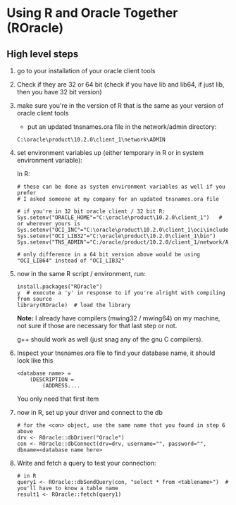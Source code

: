 # Using R and Oracle Together (ROracle)


## High level steps
1. go to your installation of your oracle client tools
2. Check if they are 32 or 64 bit (check if you have lib and lib64, if just lib, then you have 32 bit version)
3. make sure you're in the version of R that is the same as your version of oracle client tools
    * put an updated tnsnames.ora file in the network/admin directory:
	```
	C:\oracle\product\10.2.0\client_1\network\ADMIN
	```
4. set environment variables up (either temporary in R or in system environment variable):
	
	In R:
	
	```
	# these can be done as system environment variables as well if you prefer
	# I asked someone at my company for an updated tnsnames.ora file
	
	# if you're in 32 bit oracle client / 32 bit R:
	Sys.setenv("ORACLE_HOME"="C:\oracle\product\10.2.0\client_1")   # or wherever yours is
	Sys.setenv("OCI_INC"="C:\oracle\product\10.2.0\client_1\oci\include")  
	Sys.setenv("OCI_LIB32"="C:\oracle\product\10.2.0\client_1\bin")
	Sys.setenv("TNS_ADMIN"="C:/oracle/product/10.2.0/client_1/network/ADMIN")
	
	# only difference in a 64 bit version above would be using "OCI_LIB64" instead of "OCI_LIB32"
	```
	
5. now in the same R script / environment, run:
	```
	install.packages("ROracle")
	y  # execute a 'y' in response to if you're alright with compiling from source
	library(ROracle)  # load the library
	```
	
	**Note:** I already have compilers (mwing32 / mwing64) on my machine, not sure if those are necessary for that last step or not.
	
	g++ should work as well (just snag any of the gnu C compilers).
6. Inspect your tnsnames.ora file to find your database name, it should look like this
	
	```
	<database name> =
		(DESCRIPTION = 
			(ADDRESS....
	```
	
	You only need that first item **<database name>**
7. now in R, set up your driver and connect to the db
	```
	# for the <con> object, use the same name that you found in step 6 above
	drv <- ROracle::dbDriver("Oracle")
	con <- ROracle::dbConnect(drv=drv, username="", password="", dbname=<database name here>
	```
8. Write and fetch a query to test your connection:
	
	```
	# in R
	query1 <- ROracle::dbSendQuery(con, "select * from <tablename>")  # you'll have to know a table name
	result1 <- ROracle::fetch(query1)
	```


